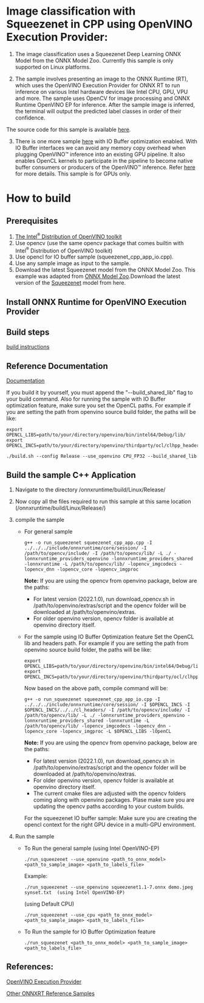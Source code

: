 # Image classification with Squeezenet in CPP using OpenVINO Execution Provider:

1. The image classification uses a Squeezenet Deep Learning ONNX Model from the ONNX Model Zoo. Currently this sample is only supported on Linux platforms.

2. The sample involves presenting an image to the ONNX Runtime (RT), which uses the OpenVINO Execution Provider for ONNX RT to run inference on various Intel hardware devices like Intel CPU, GPU, VPU and more. The sample uses OpenCV for image processing and ONNX Runtime OpenVINO EP for inference. After the sample image is inferred, the terminal will output the predicted label classes in order of their confidence.

The source code for this sample is available [here](https://github.com/microsoft/onnxruntime-inference-examples/tree/main/c_cxx/OpenVINO_EP/Linux/squeezenet_classification/squeezenet_cpp_app.cpp).

3. There is one more sample [here](https://github.com/microsoft/onnxruntime-inference-examples/tree/main/c_cxx/OpenVINO_EP/Linux/squeezenet_classification/squeezenet_cpp_app_io.cpp) with IO Buffer optimization enabled. With IO Buffer interfaces we can avoid any memory copy overhead when plugging OpenVINO™ inference into an existing GPU pipeline. It also enables OpenCL kernels to participate in the pipeline to become native buffer consumers or producers of the OpenVINO™ inference. Refer [here](https://docs.openvino.ai/latest/openvino_docs_OV_UG_supported_plugins_GPU_RemoteTensor_API.html) for more details. This sample is for GPUs only.

# How to build

## Prerequisites
1. [The Intel<sup>®</sup> Distribution of OpenVINO toolkit](https://docs.openvinotoolkit.org/latest/index.html)
2. Use opencv (use the same opencv package that comes builtin with Intel<sup>®</sup> Distribution of OpenVINO toolkit)
3. Use opencl for IO buffer sample (squeezenet_cpp_app_io.cpp).
4. Use any sample image as input to the sample.
5. Download the latest Squeezenet model from the ONNX Model Zoo.
   This example was adapted from [ONNX Model Zoo](https://github.com/onnx/models).Download the latest version of the [Squeezenet](https://github.com/onnx/models/tree/main/validated/vision/classification/squeezenet) model from here.


## Install ONNX Runtime for OpenVINO Execution Provider

## Build steps
[build instructions](https://onnxruntime.ai/docs/build/eps.html#openvino)

## Reference Documentation
[Documentation](https://onnxruntime.ai/docs/execution-providers/OpenVINO-ExecutionProvider.html)

If you build it by yourself, you must append the "--build_shared_lib" flag to your build command. Also for running the sample with IO Buffer optimization feature, make sure you set the OpenCL paths. For example if you are setting the path from openvino source build folder, the paths will be like:
```
export OPENCL_LIBS=path/to/your/directory/openvino/bin/intel64/Debug/lib/
export OPENCL_INCS=path/to/your/directory/openvino/thirdparty/ocl/clhpp_headers/include/
```

```
./build.sh --config Release --use_openvino CPU_FP32 --build_shared_lib
```

## Build the sample C++ Application
1. Navigate to the directory /onnxruntime/build/Linux/Release/

2. Now copy all the files required to run this sample at this same location (/onnxruntime/build/Linux/Release/)

3. compile the sample

   - For general sample
      ```
      g++ -o run_squeezenet squeezenet_cpp_app.cpp -I ../../../include/onnxruntime/core/session/ -I /path/to/opencv/include/ -I /path/to/opencv/lib/ -L ./ -lonnxruntime_providers_openvino -lonnxruntime_providers_shared -lonnxruntime -L /path/to/opencv/lib/ -lopencv_imgcodecs -lopencv_dnn -lopencv_core -lopencv_imgproc
      ```
      **Note:**
      If you are using the opencv from openvino package, below are the paths:
      * For latest version (2022.1.0), run download_opencv.sh in /path/to/openvino/extras/script and the opencv folder will be downloaded at /path/to/openvino/extras.
      * For older openvino version, opencv folder is available at openvino directory itself.

   - For the sample using IO Buffer Optimization feature
      Set the OpenCL lib and headers path. For example if you are setting the path from openvino source build folder, the paths will be like:
      ```
      export OPENCL_LIBS=path/to/your/directory/openvino/bin/intel64/Debug/lib/
      export OPENCL_INCS=path/to/your/directory/openvino/thirdparty/ocl/clhpp_headers/include/
      ```
      Now based on the above path, compile command will be:
      ```
      g++ -o run_squeezenet squeezenet_cpp_app_io.cpp -I ../../../include/onnxruntime/core/session/ -I $OPENCL_INCS -I $OPENCL_INCS/../../cl_headers/ -I /path/to/opencv/include/ -I /path/to/opencv/lib/ -L ./ -lonnxruntime_providers_openvino -lonnxruntime_providers_shared -lonnxruntime -L /path/to/opencv/lib/ -lopencv_imgcodecs -lopencv_dnn -lopencv_core -lopencv_imgproc -L $OPENCL_LIBS -lOpenCL
      ```
      **Note:**
      If you are using the opencv from openvino package, below are the paths:
      * For latest version (2022.1.0), run download_opencv.sh in /path/to/openvino/extras/script and the opencv folder will be downloaded at /path/to/openvino/extras.
      * For older openvino version, opencv folder is available at openvino directory itself.
      * The current cmake files are adjusted with the opencv folders coming along with openvino packages. Plase make sure you are updating the opencv paths according to your custom builds.
      
      For the squeezenet IO buffer sample:
      Make sure you are creating the opencl context for the right GPU device in a multi-GPU environment.

4. Run the sample

   - To Run the general sample
      (using Intel OpenVINO-EP)
      ```
      ./run_squeezenet --use_openvino <path_to_onnx_model> <path_to_sample_image> <path_to_labels_file>
      ```
      Example:
      ```
      ./run_squeezenet --use_openvino squeezenet1.1-7.onnx demo.jpeg synset.txt  (using Intel OpenVINO-EP)
      ```
      (using Default CPU)
      ```
      ./run_squeezenet --use_cpu <path_to_onnx_model> <path_to_sample_image> <path_to_labels_file>
      ```
   - To Run the sample for IO Buffer Optimization feature
      ```
      ./run_squeezenet <path_to_onnx_model> <path_to_sample_image> <path_to_labels_file>
      ```

## References:

[OpenVINO Execution Provider](https://www.intel.com/content/www/us/en/artificial-intelligence/posts/faster-inferencing-with-one-line-of-code.html)

[Other ONNXRT Reference Samples](https://github.com/microsoft/onnxruntime-inference-examples/tree/main/c_cxx)
